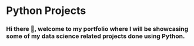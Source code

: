# Python Projects
### Hi there 👋, welcome to my portfolio where I will be showcasing some of my data science related projects done using Python.

